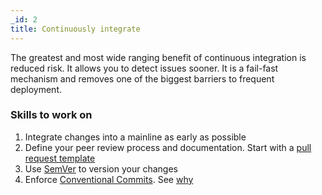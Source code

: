 ```yaml
---
_id: 2
title: Continuously integrate
---
```


The greatest and most wide ranging benefit of continuous integration is reduced risk. It allows you to detect issues sooner. It is a fail-fast mechanism and removes one of the biggest barriers to frequent deployment.

### Skills to work on
1. Integrate changes into a mainline as early as possible 
1. Define your peer review process and documentation. Start with a [pull request template](https://github.com/cds-snc/.github/blob/master/pull_request_template.md)
1. Use [SemVer](https://semver.org/) to version your changes
1. Enforce [Conventional Commits](https://www.conventionalcommits.org/). See [why](https://www.conventionalcommits.org/en/v1.0.0/#why-use-conventional-commits)
